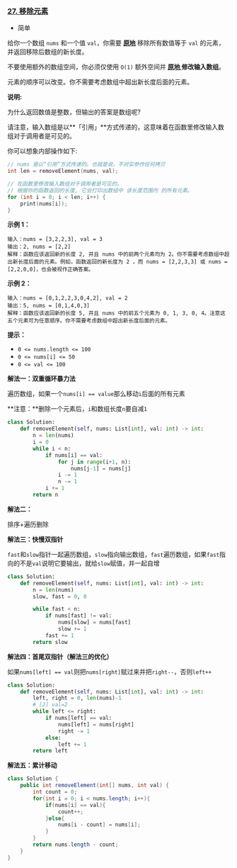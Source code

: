 ### [27. 移除元素](https://leetcode.cn/problems/remove-element/)

- 简单

给你一个数组 `nums` 和一个值 `val`，你需要 **[原地](https://baike.baidu.com/item/原地算法)** 移除所有数值等于 `val` 的元素，并返回移除后数组的新长度。

不要使用额外的数组空间，你必须仅使用 `O(1)` 额外空间并 **[原地 ](https://baike.baidu.com/item/原地算法)修改输入数组**。

元素的顺序可以改变。你不需要考虑数组中超出新长度后面的元素。

**说明:**

为什么返回数值是整数，但输出的答案是数组呢?

请注意，输入数组是以**「引用」**方式传递的，这意味着在函数里修改输入数组对于调用者是可见的。

你可以想象内部操作如下:

```c
// nums 是以“引用”方式传递的。也就是说，不对实参作任何拷贝
int len = removeElement(nums, val);

// 在函数里修改输入数组对于调用者是可见的。
// 根据你的函数返回的长度, 它会打印出数组中 该长度范围内 的所有元素。
for (int i = 0; i < len; i++) {
    print(nums[i]);
}
```

**示例 1：**

```
输入：nums = [3,2,2,3], val = 3
输出：2, nums = [2,2]
解释：函数应该返回新的长度 2, 并且 nums 中的前两个元素均为 2。你不需要考虑数组中超出新长度后面的元素。例如，函数返回的新长度为 2 ，而 nums = [2,2,3,3] 或 nums = [2,2,0,0]，也会被视作正确答案。
```

**示例 2：**

```
输入：nums = [0,1,2,2,3,0,4,2], val = 2
输出：5, nums = [0,1,4,0,3]
解释：函数应该返回新的长度 5, 并且 nums 中的前五个元素为 0, 1, 3, 0, 4。注意这五个元素可为任意顺序。你不需要考虑数组中超出新长度后面的元素。
```

**提示：**

- `0 <= nums.length <= 100`
- `0 <= nums[i] <= 50`
- `0 <= val <= 100`

**解法一：双重循环暴力法**

遍历数组，如果一个`nums[i] == value`那么移动`i`后面的所有元素

**注意：**删除一个元素后，`i`和数组长度`n`要自减`1`

```python
class Solution:
    def removeElement(self, nums: List[int], val: int) -> int:
        n = len(nums)
        i = 0
        while i < n:
            if nums[i] == val:
                for j in range(i+1, n):
                    nums[j-1] = nums[j]
                i -= 1
                n -= 1
            i += 1
        return n
```

**解法二：**

排序+遍历删除

**解法三：快慢双指针**

`fast`和`slow`指针一起遍历数组，`slow`指向输出数组，`fast`遍历数组，如果`fast`指向的不是`val`说明它要输出，就给`slow`赋值，并一起自增

```python
class Solution:
    def removeElement(self, nums: List[int], val: int) -> int:
        n = len(nums)
        slow, fast = 0, 0

        while fast < n:
            if nums[fast] != val:
                nums[slow] = nums[fast]
                slow += 1
            fast += 1
        return slow
```

**解法四：首尾双指针（解法三的优化）**

如果`nums[left] == val`则把`nums[right]`赋过来并把`right--`，否则`left++`

```python
class Solution:
    def removeElement(self, nums: List[int], val: int) -> int:
        left, right = 0, len(nums)-1
        # [2] val=2
        while left <= right:
            if nums[left] == val:
                nums[left] = nums[right]
                right -= 1
            else:
                left += 1
        return left
```

**解法五：累计移动**

```java
class Solution {
    public int removeElement(int[] nums, int val) {
        int count = 0;
        for(int i = 0; i < nums.length; i++){
            if(nums[i] == val){
                count++;
            }else{
                nums[i - count] = nums[i];
            }
        }
        return nums.length - count;
    }
}
```

